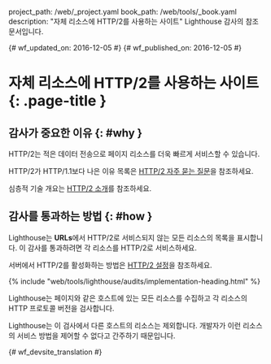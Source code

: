 project_path: /web/_project.yaml
book_path: /web/tools/_book.yaml
description: "자체 리소스에 HTTP/2를 사용하는 사이트" Lighthouse 감사의 참조 문서입니다.

{# wf_updated_on: 2016-12-05 #}
{# wf_published_on: 2016-12-05 #}

# 자체 리소스에 HTTP/2를 사용하는 사이트  {: .page-title }

## 감사가 중요한 이유 {: #why }

HTTP/2는 적은 데이터 전송으로 페이지 리소스를 더욱 빠르게 서비스할 수 있습니다.


HTTP/2가 HTTP/1.1보다 나은 이유 목록은 [HTTP/2 자주 묻는 질문][faq]을
참조하세요.

심층적 기술 개요는 [HTTP/2 소개][intro]를 참조하세요.

[faq]: https://http2.github.io/faq/
[intro]: /web/fundamentals/performance/http2/

## 감사를 통과하는 방법 {: #how }

Lighthouse는 **URLs**에서 HTTP/2로 서비스되지 않는 모든 리소스의 목록을 표시합니다.
이 감사를 통과하려면 각 리소스를 HTTP/2로 서비스하세요.

서버에서 HTTP/2를 활성화하는 방법은 [HTTP/2 설정][setup]을 참조하세요.

[setup]: https://dassur.ma/things/h2setup/

{% include "web/tools/lighthouse/audits/implementation-heading.html" %}

Lighthouse는 페이지와 같은 호스트에 있는 모든 리소스를 수집하고
각 리소스의 HTTP 프로토콜 버전을 검사합니다.

Lighthouse는 이 검사에서 다른 호스트의 리소스는 제외합니다.
개발자가 이런 리소스의 서비스 방법을 제어할 수 없다고 간주하기 때문입니다.


{# wf_devsite_translation #}
